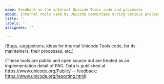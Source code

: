 ```yaml
---
name: Feedback on the internal Unicode Tools code and processes
about: internal tools used by Unicode committees during various processes
title: ''
labels: ''
assignees: ''

---
```


(Bugs, suggestions, ideas for internal Unicode Tools code, for its maintainers, their processes, etc.)

(These tools are public and open source but are treated as an implementation detail of PAG.
Data is published at https://www.unicode.org/Public/ -- feedback: https://www.unicode.org/reporting.html)